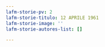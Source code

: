```yaml
---
lafm-storie-pv: 2
lafm-storie-titulo: 12 APRILE 1961
lafm-storie-image: ''
lafm-storie-autores-list: []

---
```

